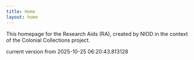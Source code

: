 ```yaml
---
title: Home
layout: home
---
```


This homepage for the Research Aids (RA), created by NIOD in the context of the Colonial Collections project. 


current version from 2025-10-25 06:20:43.813128